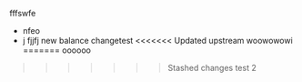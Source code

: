 fffswfe
- nfeo
- j
fjjfj
new balance
changetest
<<<<<<< Updated upstream
woowowowi
=======
oooooo
>>>>>>> Stashed changes
test 2
